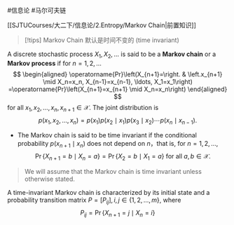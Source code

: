 #信息论 #马尔可夫链 

[[SJTUCourses/大二下/信息论/2.Entropy/Markov Chain|前置知识]]
>[!tips]
>  Markov Chain 默认是时间不变的 (time invariant)


A discrete stochastic process $X_1, X_2, \ldots$ is said to be a **Markov chain** or a **Markov process** if for $n=1,2, \ldots$
$$
\begin{aligned}
\operatorname{Pr}\left(X_{n+1}=\right. & \left.x_{n+1} \mid X_n=x_n, X_{n-1}=x_{n-1}, \ldots, X_1=x_1\right) =\operatorname{Pr}\left(X_{n+1}=x_{n+1} \mid X_n=x_n\right)
\end{aligned}
$$
for all $x_1, x_2, \ldots, x_n, x_{n+1} \in \mathcal{X}$.
The joint distribution is
$$
p\left(x_1, x_2, \ldots, x_n\right)=p\left(x_1\right) p\left(x_2 \mid x_1\right) p\left(x_3 \mid x_2\right) \cdots p\left(x_n \mid x_{n-1}\right) .
$$
- The Markov chain is said to be time invariant if the conditional probability $p\left(x_{n+1} \mid x_n\right)$ does not depend on $n，{\text {that is, for } } n=1,2, \ldots$,
$$
\operatorname{Pr}\left\{X_{n+1}=b \mid X_{n}=a\right\}=\operatorname{Pr}\left\{X_2=b \mid X_1=a\right\} \text { for all } a, b \in \mathcal{X} \text {. }
$$


>We will assume that the Markov chain is time invariant unless otherwise stated.

A time-invariant Markov chain is characterized by its initial state and a probability transition matrix $P=\left[P_{i j}\right], i, j \in\{1,2, \ldots, m\}$, where
$$
P_{i j}=\operatorname{Pr}\left\{X_{n+1}=j \mid X_n=i\right\}
$$